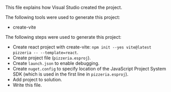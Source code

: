 This file explains how Visual Studio created the project.

The following tools were used to generate this project:
- create-vite

The following steps were used to generate this project:
- Create react project with create-vite: `npm init --yes vite@latest pizzeria -- --template=react`.
- Create project file (`pizzeria.esproj`).
- Create `launch.json` to enable debugging.
- Create `nuget.config` to specify location of the JavaScript Project System SDK (which is used in the first line in `pizzeria.esproj`).
- Add project to solution.
- Write this file.
